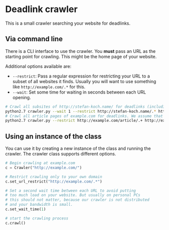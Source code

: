 Deadlink crawler
================

This is a small crawler searching your website for deadlinks.

Via command line
----------------

There is a CLI interface to use the crawler. You **must** pass an URL as the starting point for crawling. This might be the home page of your website.

Additional options available are:

- `--restrict`: Pass a regular expression for restricting your URL to a subset of all websites it finds. Usually you will want to use something like `http://example.com/.*` for this.
- `--wait`: Set some time for waiting in seconds between each URL opening.

```bash
# Crawl all subsites of http://stefan-koch.name/ for deadlinks (including external deadlinks)
python2.7 crawler.py --wait 1 --restrict http://stefan-koch.name/.* http://stefan-koch.name/
# Crawl all article pages of example.com for deadlinks. We assume that there are linked articles on the main page
python2.7 crawler.py --restrict http://example.com/article/.+ http://example.com/
```


Using an instance of the class
------------------------------

You can use it by creating a new instance of the class and running the crawler. The crawler class supports different options.

```python
# Begin crawling at example.com
c = Crawler("http://example.com/")

# Restrict crawling only to your own domain
c.set_url_restrict("http://example.com/.*")

# Set a second wait time between each URL to avoid putting
# too much load on your website. But usually on personal PCs
# this should not matter, because our crawler is not distributed
# and your bandwidth is small.
c.set_wait_time(1)

# start the crawling process
c.crawl()
```

